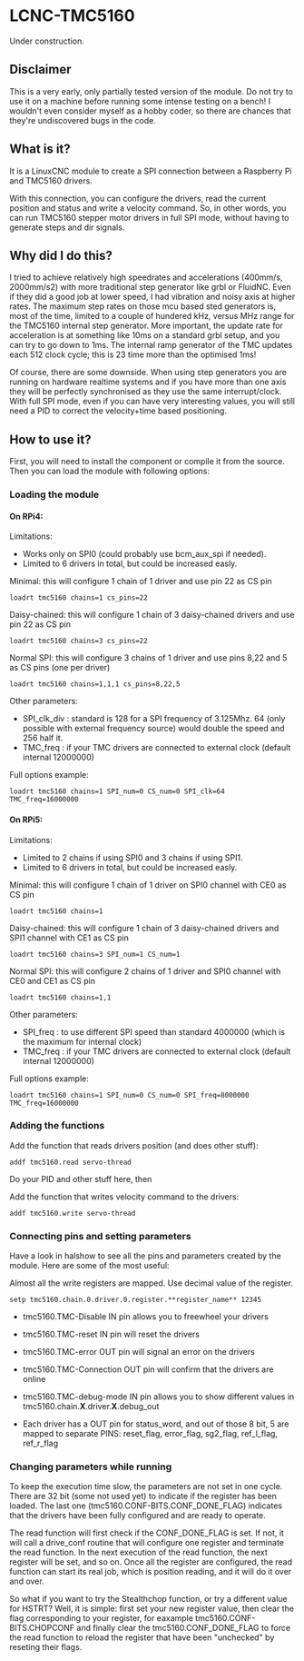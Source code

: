 # LCNC-TMC5160

Under construction.

## Disclaimer

This is a very early, only partially tested version of the module. Do not try
to use it on a machine before running some intense testing on a bench! I wouldn't
even consider myself as a hobby coder, so there are chances that they're undiscovered
bugs in the code.

## What is it?

It is a LinuxCNC module to create a SPI connection between a Raspberry Pi
and TMC5160 drivers.

With this connection, you can configure the drivers, read the current position and status
and write a velocity command. So, in other words, you can run TMC5160 stepper
motor drivers in full SPI mode, without having to generate steps and dir signals.

## Why did I do this?

I tried to achieve relatively high speedrates and accelerations (400mm/s, 2000mm/s2) with
more traditional step generator like grbl or FluidNC. Even if they did a good job at lower
speed, I had vibration and noisy axis at higher rates. The maximum step rates on those
mcu based sted generators is, most of the time, limited to a couple of hundered kHz, versus
MHz range for the TMC5160 internal step generator. More important, the update rate for
acceleration is at something like 10ms on a standard grbl setup, and you can try to go down
to 1ms. The internal ramp generator of the TMC updates each 512 clock cycle; this is 23 time
more than the optimised 1ms!

Of course, there are some downside. When using step generators you are running on hardware
realtime systems and if you have more than one axis they will be perfectly synchronised as
they use the same interrupt/clock. With full SPI mode, even if you can have very interesting
values, you will still need a PID to correct the velocity+time based positioning.

## How to use it?

First, you will need to install the component or compile it from the source. Then you can
load the module with following options:

### Loading the module

#### On RPi4:

Limitations:

- Works only on SPI0 (could probably use bcm_aux_spi if needed). 
- Limited to 6 drivers in total, but could be increased easly.

Minimal: this will configure 1 chain of 1 driver and use pin 22 as CS pin
```
loadrt tmc5160 chains=1 cs_pins=22
```

Daisy-chained: this will configure 1 chain of 3 daisy-chained drivers and use pin 22 as CS pin
```
loadrt tmc5160 chains=3 cs_pins=22
```

Normal SPI: this will configure 3 chains of 1 driver and use pins 8,22 and 5 as CS pins (one per driver)
```
loadrt tmc5160 chains=1,1,1 cs_pins=8,22,5
```

Other parameters:
- SPI_clk_div : standard is 128 for a SPI frequency of 3.125Mhz. 64 (only possible with external frequency source) would double the speed and 256 half it.
- TMC_freq : if your TMC drivers are connected to external clock (default internal 12000000)

Full options example:
```
loadrt tmc5160 chains=1 SPI_num=0 CS_num=0 SPI_clk=64 TMC_freq=16000000
```

#### On RPi5:

Limitations:

- Limited to 2 chains if using SPI0 and 3 chains if using SPI1.
- Limited to 6 drivers in total, but could be increased easly.

Minimal: this will configure 1 chain of 1 driver on SPI0 channel with CE0 as CS pin
```
loadrt tmc5160 chains=1
```

Daisy-chained: this will configure 1 chain of 3 daisy-chained drivers and SPI1 channel with CE1 as CS pin
```
loadrt tmc5160 chains=3 SPI_num=1 CS_num=1
```

Normal SPI: this will configure 2 chains of 1 driver and SPI0 channel with CE0 and CE1 as CS pin
```
loadrt tmc5160 chains=1,1
```

Other parameters:
- SPI_freq : to use different SPI speed than standard 4000000 (which is the maximum for internal clock)
- TMC_freq : if your TMC drivers are connected to external clock (default internal 12000000)

Full options example:
```
loadrt tmc5160 chains=1 SPI_num=0 CS_num=0 SPI_freq=8000000 TMC_freq=16000000
```

### Adding the functions

Add the function that reads drivers position (and does other stuff):
```
addf tmc5160.read servo-thread
```
Do your PID and other stuff here, then

Add the function that writes velocity command to the drivers:
```
addf tmc5160.write servo-thread
```

### Connecting pins and setting parameters

Have a look in halshow to see all the pins and parameters created by the module. Here are some of
the most useful:

Almost all the write registers are mapped. Use decimal value of the register.
```
setp tmc5160.chain.0.driver.0.register.**register_name** 12345
```

- tmc5160.TMC-Disable IN pin allows you to freewheel your drivers

- tmc5160.TMC-reset IN pin will reset the drivers

- tmc5160.TMC-error OUT pin will signal an error on the drivers

- tmc5160.TMC-Connection OUT pin will confirm that the drivers are online

- tmc5160.TMC-debug-mode IN pin allows you to show different values in tmc5160.chain.**X**.driver.**X**.debug_out

- Each driver has a OUT pin for status_word, and out of those 8 bit, 5 are mapped to separate PINS: reset_flag, error_flag, sg2_flag, ref_l_flag, ref_r_flag

### Changing parameters while running

To keep the execution time slow, the parameters are not set in one cycle. There are 32 bit (some not used yet) to
indicate if the register has been loaded. The last one (tmc5160.CONF-BITS.CONF_DONE_FLAG) indicates that the drivers
have been fully configured and are ready to operate.

The read function will first check if the CONF_DONE_FLAG is set. If not, it will call a drive_conf routine that will configure
one register and terminate the read function. In the next execution of the read function, the next register will be set, and so on.
Once all the register are configured, the read function can start its real job, which is position reading, and it will do it over and over.

So what if you want to try the Stealthchop function, or try a different value for HSTRT? Well, it is simple: first set your new
register value, then clear the flag corresponding to your register, for eaxample tmc5160.CONF-BITS.CHOPCONF and finally clear the
tmc5160.CONF_DONE_FLAG to force the read function to reload the register that have been "unchecked" by reseting their flags.
